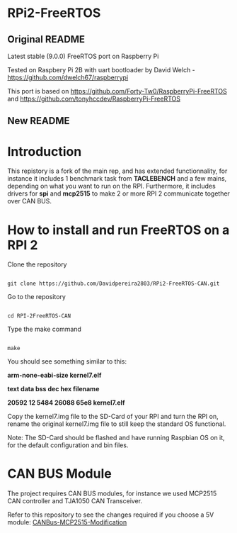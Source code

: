 # RPi2-FreeRTOS

## Original README
Latest stable (9.0.0) FreeRTOS port on Raspberry Pi 

Tested on Raspbery Pi 2B with uart bootloader by David Welch - https://github.com/dwelch67/raspberrypi

This port is based on https://github.com/Forty-Tw0/RaspberryPi-FreeRTOS and https://github.com/tonyhccdev/RaspberryPi-FreeRTOS

## New README

# Introduction

This repistory is a fork of the main rep, and has extended functionnality, for instance it includes 1 benchmark task from **TACLEBENCH** and a few mains, depending on what you want to run on the RPI. Furthermore, it includes drivers for **spi** and **mcp2515** to make 2 or more RPI 2 communicate together over CAN BUS.

# How to install and run FreeRTOS on a RPI 2

Clone the repository

```

git clone https://github.com/Davidpereira2803/RPi2-FreeRTOS-CAN.git

```

Go to the repository

```

cd RPI-2FreeRTOS-CAN

```

Type the make command

```

make

```

You should see something similar to this:

**arm-none-eabi-size kernel7.elf**  

**text	   data	    bss	    dec	    hex	filename**  

**20592	     12	   5484	  26088	   65e8	kernel7.elf**  

Copy the kernel7.img file to the SD-Card of your RPI and turn the RPI on, rename the original kernel7.img file to still keep the standard OS functional.

Note: The SD-Card should be flashed and have running Raspbian OS on it, for the default configuration and bin files.

# CAN BUS Module
The project requires CAN BUS modules, for instance we used MCP2515 CAN controller and TJA1050 CAN Transceiver. 

Refer to this repository to see the changes required if you choose a 5V module: [CANBus-MCP2515-Modification](https://github.com/tolgakarakurt/CANBus-MCP2515-Raspi/tree/master?tab=readme-ov-file)